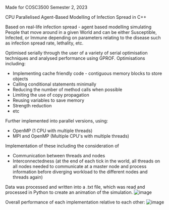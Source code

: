 Made for COSC3500 Semester 2, 2023

CPU Parallelised Agent-Based Modelling of Infection Spread in C++

Based on real-life infection spread - agent based modelling simulating People that move around in a given World and can be either Susceptible, Infected, or Immune depending on parameters relating to the disease such as infection spread rate, lethality, etc.

Optimised serially through the user of a variety of serial optimisation techniques and analysed performance using GPROF. Optimisations including:
  * Implementing cache friendly code - contiguous memory blocks to store objects
  * Calling conditional statements minimally
  * Reducing the number of method calls when possible
  * Limiting the use of copy propagation
  * Reusing variables to save memory
  * Strength reduction
  * etc

Further implemented into parallel versions, using:
  * OpenMP (1 CPU with multiple threads)
  * MPI and OpenMP (Multiple CPU's with multiple threads)

Implementation of these including the consideration of
  * Communication between threads and nodes
  * Interconnectedness (at the end of each tick in the world, all threads on all nodes needed to communicate at a master node and process information before diverging workload to the different nodes and threads again)

Data was processed and written into a .txt file, which was read and processed in Python to create an animation of the simulation.
![image](https://github.com/TrazZed/Parallel-Virus-Spread/assets/125854358/5df61b99-5319-4110-aade-11d2aa8b8c57)

Overall performance of each implementation relative to each other:
![image](https://github.com/TrazZed/Parallel-Virus-Spread/assets/125854358/28e5c922-8e8d-46e5-9521-597b1835930b)
